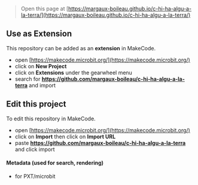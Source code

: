 
> Open this page at [https://margaux-boileau.github.io/c-hi-ha-algu-a-la-terra/](https://margaux-boileau.github.io/c-hi-ha-algu-a-la-terra/)

## Use as Extension

This repository can be added as an **extension** in MakeCode.

* open [https://makecode.microbit.org/](https://makecode.microbit.org/)
* click on **New Project**
* click on **Extensions** under the gearwheel menu
* search for **https://github.com/margaux-boileau/c-hi-ha-algu-a-la-terra** and import

## Edit this project

To edit this repository in MakeCode.

* open [https://makecode.microbit.org/](https://makecode.microbit.org/)
* click on **Import** then click on **Import URL**
* paste **https://github.com/margaux-boileau/c-hi-ha-algu-a-la-terra** and click import

#### Metadata (used for search, rendering)

* for PXT/microbit
<script src="https://makecode.com/gh-pages-embed.js"></script><script>makeCodeRender("{{ site.makecode.home_url }}", "{{ site.github.owner_name }}/{{ site.github.repository_name }}");</script>
